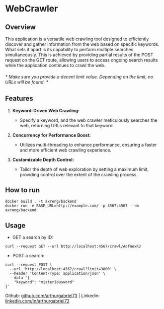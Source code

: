 # WebCrawler

## Overview

This application is a versatile web crawling tool designed to efficiently discover and gather information from the web based on specific keywords. What sets it apart is its capability to perform multiple searches simultaneously. This is achieved by providing partial results of the POST request on the GET route, allowing users to access ongoing search results while the application continues to crawl the web.

######  * Make sure you provide a decent *limit* value. Depending on the *limit*, no URLs will be found. *

## Features

1. **Keyword-Driven Web Crawling:**
   - Specify a keyword, and the web crawler meticulously searches the web, returning URLs relevant to that keyword.

2. **Concurrency for Performance Boost:**
   - Utilizes multi-threading to enhance performance, ensuring a faster and more efficient web crawling experience.

3. **Customizable Depth Control:**
   - Tailor the depth of web exploration by setting a maximum limit, providing control over the extent of the crawling process.

## How to run
```
docker build . -t axreng/backend
docker run -e BASE_URL=http://example.com/ -p 4567:4567 --rm axreng/backend
```
## Usage
- GET a search by ID:
```
curl --request GET --url http://localhost:4567/crawl/AofnexRJ
```

- POST a search:
```
curl --request POST \
  --url 'http://localhost:4567/crawl?limit=3000' \
  --header 'Content-Type: application/json' \
  --data '{
	"keyword": "misteriousword"
}'
```


Github: [github.com/arthurgabriel73](https://github.com/arthurgabriel73/) |
Linkedin: [linkedin.com/in/arthurgabriel73](https://www.linkedin.com/in/arthurgabriel73/)